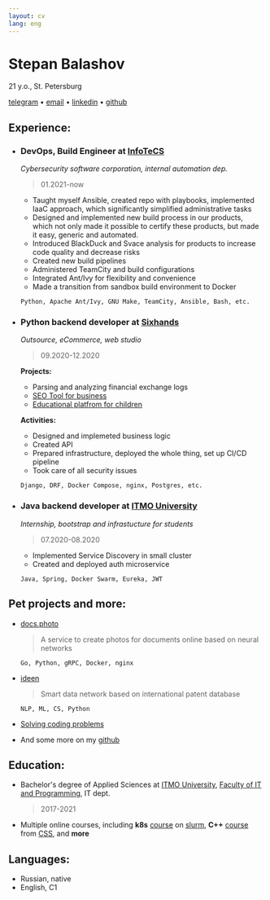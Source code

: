 ```yaml
---
layout: cv
lang: eng
---
```

# Stepan Balashov

21 y.o., St. Petersburg

[telegram](https://tg.me/StBalashov) • [email](mailto:stbalashov@gmail.com) • [linkedin](https://www.linkedin.com/in/stbalashov) • [github](https://github.com/StBalashov)


## Experience:

- ### DevOps, Build Engineer at [InfoTeCS](https://infotecs.ru/)
    *Cybersecurity software corporation, internal automation dep.*

    > 01.2021-now

    - Taught myself Ansible, created repo with playbooks, implemented IaaC approach, which significantly simplified administrative tasks
    - Designed and implemented new build process in our products, which not only made it possible to certify these products, but made it easy, generic and automated.
    - Introduced BlackDuck and Svace analysis for products to increase code quality and decrease risks 
    - Created new build pipelines
    - Administered TeamCity and build configurations
    - Integrated Ant/Ivy for flexibility and convenience
    - Made a transition from sandbox build environment to Docker  
    
    ```
    Python, Apache Ant/Ivy, GNU Make, TeamCity, Ansible, Bash, etc.
    ```  

- ### Python backend developer at [Sixhands](https://sixhands.co/)
    *Outsource, eCommerce, web studio*

    > 09.2020-12.2020

    **Projects:**

    - Parsing and analyzing financial exchange logs
    - [SEO Tool for business](localranktracker.com)
    - [Educational platfrom for children](uchisigrai.ru)

    **Activities:**

    - Designed and implemeted business logic 
    - Created API
    - Prepared infrastructure, deployed the whole thing, set up CI/CD pipeline  
    - Took care of all security issues

    ```
    Django, DRF, Docker Compose, nginx, Postgres, etc.
    ```


- ### Java backend developer at [ITMO University](https://ifmo.ru)
    *Internship, bootstrap and infrastucture for students*

    > 07.2020-08.2020

    - Implemented Service Discovery in small cluster
    - Created and deployed auth microservice  

    ```
    Java, Spring, Docker Swarm, Eureka, JWT
    ```

## Pet projects and more:
- [docs.photo](https://docs.photo/)
    > A service to create photos for documents online based on neural networks  
    ```
    Go, Python, gRPC, Docker, nginx
    ``` 
- [ideen](https://ideen.ai/)
    > Smart data network based on international patent database  
    ```
    NLP, ML, CS, Python
    ```
- [Solving coding problems](https://binarysearch.com/@/StBalashov)
    
- And some more on my [github](https://github.com/StBalashov)

## Education:

- Bachelor's degree of Applied Sciences at [ITMO University](https://ifmo.ru), [Faculty of IT and Programming](https://itmo.ru/ru/viewfaculty/7/fakultet_informacionnyh_tehnologiy_i_programmirovaniya.htm), IT dept. 
    >2017-2021

- Multiple online courses, including **k8s** [course](https://edu.slurm.io/courses/slurm-school-k8s-dev) on [slurm](https://edu.slurm.io/), **C++** [course](https://stepik.org/course/7) from [CSS](https://compscicenter.ru/), and **more** 


## Languages:
- Russian, native
- English, C1 